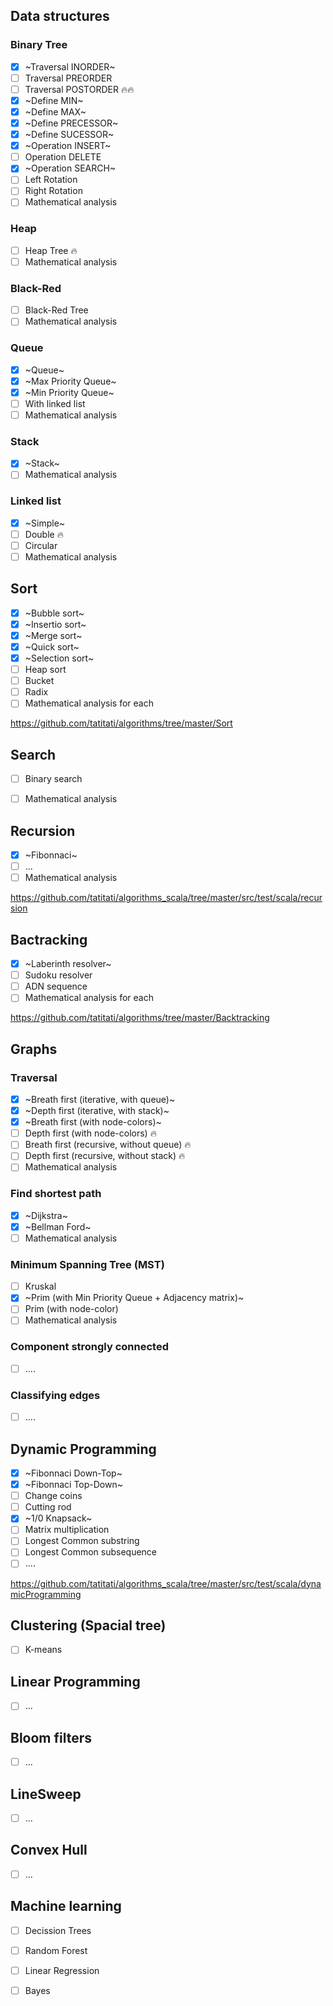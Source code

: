 ## Data structures
### Binary Tree
- [x] ~Traversal INORDER~
- [ ] Traversal PREORDER
- [ ] Traversal POSTORDER :fire::fire:
- [x] ~Define MIN~
- [x] ~Define MAX~
- [x] ~Define PRECESSOR~
- [x] ~Define SUCESSOR~
- [x] ~Operation INSERT~
- [ ] Operation DELETE
- [x] ~Operation SEARCH~
- [ ] Left Rotation
- [ ] Right Rotation
- [ ] Mathematical analysis

### Heap
- [ ] Heap Tree :fire:
- [ ] Mathematical analysis

### Black-Red
- [ ] Black-Red Tree
- [ ] Mathematical analysis

### Queue
- [x] ~Queue~
- [x] ~Max Priority Queue~
- [x] ~Min Priority Queue~
- [ ] With linked list
- [ ] Mathematical analysis

### Stack
- [x] ~Stack~
- [ ] Mathematical analysis
 
 ### Linked list
 - [x] ~Simple~
 - [ ] Double :fire:
 - [ ] Circular
 - [ ] Mathematical analysis
 
## Sort

- [x] ~Bubble sort~
- [x] ~Insertio sort~
- [x] ~Merge sort~
- [x] ~Quick sort~
- [x] ~Selection sort~
- [ ] Heap sort
- [ ] Bucket
- [ ] Radix
- [ ] Mathematical analysis for each

https://github.com/tatitati/algorithms/tree/master/Sort

## Search

- [ ] Binary search
- [ ] Mathematical analysis

 
## Recursion
- [x] ~Fibonnaci~
- [ ] ...
- [ ] Mathematical analysis

https://github.com/tatitati/algorithms_scala/tree/master/src/test/scala/recursion

## Bactracking

- [x] ~Laberinth resolver~
- [ ] Sudoku resolver
- [ ] ADN sequence
- [ ] Mathematical analysis for each

https://github.com/tatitati/algorithms/tree/master/Backtracking

## Graphs
###   Traversal 
- [x] ~Breath first (iterative, with queue)~
- [x] ~Depth first (iterative, with stack)~
- [x] ~Breath first (with node-colors)~
- [ ] Depth first (with node-colors) :fire:
- [ ] Breath first (recursive, without queue) :fire:
- [ ] Depth first (recursive, without stack) :fire:
- [ ] Mathematical analysis
###   Find shortest path
- [x] ~Dijkstra~
- [x] ~Bellman Ford~
- [ ] Mathematical analysis
###   Minimum Spanning Tree (MST)
- [ ] Kruskal 
- [x] ~Prim (with Min Priority Queue + Adjacency matrix)~
- [ ] Prim (with node-color)
- [ ] Mathematical analysis
###   Component strongly connected 
- [ ] ....
###   Classifying edges
- [ ] ....


## Dynamic Programming
- [x] ~Fibonnaci Down-Top~
- [x] ~Fibonnaci Top-Down~
- [ ] Change coins
- [ ] Cutting rod
- [x] ~1/0 Knapsack~
- [ ] Matrix multiplication
- [ ] Longest Common substring
- [ ] Longest Common subsequence
- [ ] ....

https://github.com/tatitati/algorithms_scala/tree/master/src/test/scala/dynamicProgramming

## Clustering (Spacial tree)

- [ ] K-means


## Linear Programming

- [ ] ...

## Bloom filters

- [ ] ...

## LineSweep

- [ ] ...

## Convex Hull

- [ ] ...

## Machine learning

- [ ] Decission Trees
- [ ] Random Forest
- [ ] Linear Regression
- [ ] Bayes


